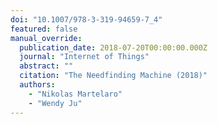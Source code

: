 ```yaml
---
doi: "10.1007/978-3-319-94659-7_4"
featured: false
manual_override:
  publication_date: 2018-07-20T00:00:00.000Z
  journal: "Internet of Things"
  abstract: ""
  citation: "The Needfinding Machine (2018)"
  authors:
    - "Nikolas Martelaro"
    - "Wendy Ju"
---
```


<!-- You can add additional content about this publication here if needed -->
